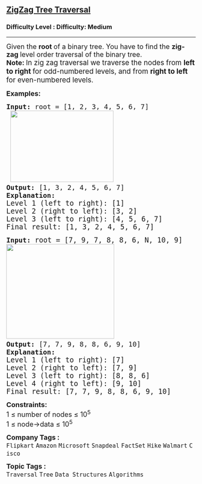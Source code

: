 <h2><a href="https://www.geeksforgeeks.org/problems/zigzag-tree-traversal/1?page=1&category=Tree&difficulty=Easy,Medium&status=unsolved&sortBy=submissions">ZigZag Tree Traversal</a></h2><h3>Difficulty Level : Difficulty: Medium</h3><hr><div class="problems_problem_content__Xm_eO"><p><span style="font-size: 18px;">Given the <strong>root </strong>of a binary tree. You have to find the <strong>zig-zag </strong>level order traversal of the binary tree. <br></span><span style="font-size: 18px;"><strong>Note:<span style="font-size: 14pt;"> </span></strong><span style="font-size: 14pt;">In zig zag traversal we </span></span><span style="font-size: 18.6667px; font-family: -apple-system, BlinkMacSystemFont, 'Segoe UI', Roboto, Oxygen, Ubuntu, Cantarell, 'Open Sans', 'Helvetica Neue', sans-serif;">traverse the nodes from <strong>left to right </strong>for </span><span style="font-family: -apple-system, BlinkMacSystemFont, 'Segoe UI', Roboto, Oxygen, Ubuntu, Cantarell, 'Open Sans', 'Helvetica Neue', sans-serif; font-size: 14pt;">odd-numbered levels, and from <strong>right to left</strong> for even-numbered levels.</span></p>
<p><span style="font-size: 18px;"><strong>Examples:</strong></span></p>
<pre><span style="font-size: 18px;"><strong>Input: </strong>root = [1, 2, 3, 4, 5, 6, 7]<strong><br> </strong></span><img style="font-family: -apple-system, BlinkMacSystemFont, 'Segoe UI', Roboto, Oxygen, Ubuntu, Cantarell, 'Open Sans', 'Helvetica Neue', sans-serif;" src="https://media.geeksforgeeks.org/img-practice/prod/addEditProblem/907336/Web/Other/blobid0_1754394121.webp" width="274" height="190"><strong style="font-size: 18px; font-family: -apple-system, BlinkMacSystemFont, 'Segoe UI', Roboto, Oxygen, Ubuntu, Cantarell, 'Open Sans', 'Helvetica Neue', sans-serif;"> </strong><span style="font-size: 18px; font-family: -apple-system, BlinkMacSystemFont, 'Segoe UI', Roboto, Oxygen, Ubuntu, Cantarell, 'Open Sans', 'Helvetica Neue', sans-serif;">  &nbsp; &nbsp; &nbsp; </span><span style="font-size: 18px;">
<strong>Output: </strong>[1, 3, 2, 4, 5, 6, 7]<br><strong>Explanation:<br></strong></span><span style="font-size: 14pt;">Level 1 (left to right): [1]</span><br data-start="549" data-end="552"><span style="font-size: 14pt;">Level 2 (right to left): [3, 2]</span><br data-start="585" data-end="588"><span style="font-size: 14pt;">Level 3 (left to right): [4, 5, 6, 7]<br></span><span style="font-size: 14pt;">Final result: [1, 3, 2, 4, 5, 6, 7]</span></pre>
<pre><span style="font-size: 18px;"><strong>Input: </strong></span><span style="font-size: 14pt;">root = [7, 9, 7, 8, 8, 6, N, 10, 9]</span><br><span style="font-size: 18px;"><strong><img src="https://media.geeksforgeeks.org/img-practice/prod/addEditProblem/907336/Web/Other/blobid2_1754394198.webp" width="287" height="252"> </strong>
<strong>Output: </strong></span><span style="font-size: 18px;">[7, 7, 9, 8, 8, 6, 9, 10] <br><strong>Explanation:<br></strong></span><span style="font-size: 14pt;"><span style="font-size: 14pt;">Level 1 (left to right): [7]<br data-start="819" data-end="822">Level 2 (right to left): [7, 9]<br data-start="855" data-end="858">Level 3 (left to right): [8, 8, 6]<br data-start="894" data-end="897">Level 4 (right to left): [9, 10]<br>Final result: [7, 7, 9, 8, 8, 6, 9, 10]</span></span></pre>
<p><span style="font-size: 18px;"><strong><strong>Constraints:</strong></strong><br>1 ≤ number of nodes ≤ 10<sup>5<br></sup></span><span style="font-size: 18px;">1 ≤ node-&gt;data ≤ 10<sup>5</sup></span></p></div><p><span style=font-size:18px><strong>Company Tags : </strong><br><code>Flipkart</code>&nbsp;<code>Amazon</code>&nbsp;<code>Microsoft</code>&nbsp;<code>Snapdeal</code>&nbsp;<code>FactSet</code>&nbsp;<code>Hike</code>&nbsp;<code>Walmart</code>&nbsp;<code>Cisco</code>&nbsp;<br><p><span style=font-size:18px><strong>Topic Tags : </strong><br><code>Traversal</code>&nbsp;<code>Tree</code>&nbsp;<code>Data Structures</code>&nbsp;<code>Algorithms</code>&nbsp;